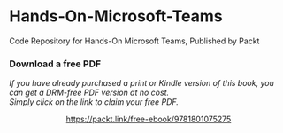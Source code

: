 # Hands-On-Microsoft-Teams
Code Repository for Hands-On Microsoft Teams, Published by Packt
### Download a free PDF

 <i>If you have already purchased a print or Kindle version of this book, you can get a DRM-free PDF version at no cost.<br>Simply click on the link to claim your free PDF.</i>
<p align="center"> <a href="https://packt.link/free-ebook/9781801075275">https://packt.link/free-ebook/9781801075275 </a> </p>